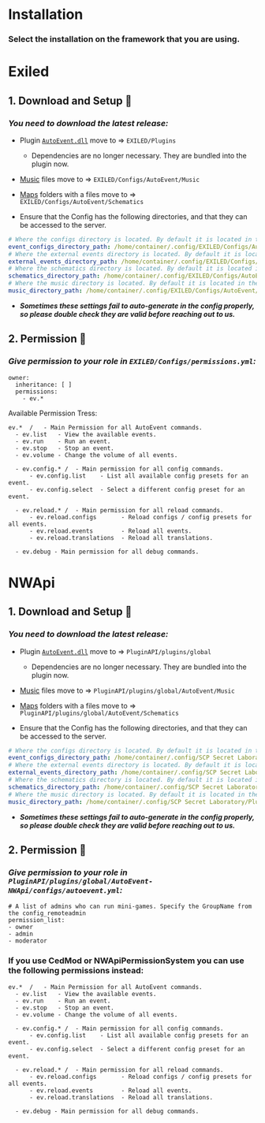 # Installation
### Select the installation on the framework that you are using.
# Exiled
## 1. Download and Setup :moyai:
### *You need to download the latest release:*

- Plugin [``AutoEvent.dll``](https://github.com/KoT0XleB/AutoEvent-Exiled/releases/latest) move to => ``EXILED/Plugins``
  - Dependencies are no longer necessary. They are bundled into the plugin now.

- [Music](https://github.com/KoT0XleB/AutoEvent-Exiled/tree/main/Music) files move to => ``EXILED/Configs/AutoEvent/Music``

- [Maps](https://github.com/KoT0XleB/AutoEvent-Exiled/tree/main/Schematics) folders with a files move to => ``EXILED/Configs/AutoEvent/Schematics``

- Ensure that the Config has the following directories, and that they can be accessed to the server.
```yml
# Where the configs directory is located. By default it is located in the AutoEvent folder.
event_configs_directory_path: /home/container/.config/EXILED/Configs/AutoEvent/Configs
# Where the external events directory is located. By default it is located in the AutoEvent folder.
external_events_directory_path: /home/container/.config/EXILED/Configs/AutoEvent/Events
# Where the schematics directory is located. By default it is located in the AutoEvent folder.
schematics_directory_path: /home/container/.config/EXILED/Configs/AutoEvent/Schematics
# Where the music directory is located. By default it is located in the AutoEvent folder.
music_directory_path: /home/container/.config/EXILED/Configs/AutoEvent/Music
```
- ***Sometimes these settings fail to auto-generate in the config properly, so please double check they are valid before reaching out to us.***


## 2. Permission :gem:
### *Give permission to your role in ``EXILED/Configs/permissions.yml``:*

```
owner:
  inheritance: [ ]
  permissions:
    - ev.*
```
Available Permission Tress:
```
ev.*  /   - Main Permission for all AutoEvent commands.
  - ev.list   - View the available events.
  - ev.run    - Run an event.
  - ev.stop   - Stop an event.
  - ev.volume - Change the volume of all events.
  
  - ev.config.* /  - Main permission for all config commands.
      - ev.config.list    - List all available config presets for an event.
      - ev.config.select  - Select a different config preset for an event.
  
  - ev.reload.* /  - Main permission for all reload commands.
      - ev.reload.configs       - Reload configs / config presets for all events.
      - ev.reload.events        - Reload all events.
      - ev.reload.translations  - Reload all translations.
      
  - ev.debug - Main permission for all debug commands.
```

# NWApi
## 1. Download and Setup :moyai:
### *You need to download the latest release:*
- Plugin [``AutoEvent.dll``](https://github.com/KoT0XleB/AutoEvent-Exiled/releases/latest) move to => ``PluginAPI/plugins/global``
  - Dependencies are no longer necessary. They are bundled into the plugin now.
  
- [Music](https://github.com/KoT0XleB/AutoEvent-Exiled/tree/main/Music) files move to => ``PluginAPI/plugins/global/AutoEvent/Music``

- [Maps](https://github.com/KoT0XleB/AutoEvent-Exiled/tree/main/Schematics) folders with a files move to => ``PluginAPI/plugins/global/AutoEvent/Schematics``

- Ensure that the Config has the following directories, and that they can be accessed to the server. 
```yml
# Where the configs directory is located. By default it is located in the AutoEvent folder.
event_configs_directory_path: /home/container/.config/SCP Secret Laboratory/PluginAPI/plugins/global/AutoEvent/Configs
# Where the external events directory is located. By default it is located in the AutoEvent folder.
external_events_directory_path: /home/container/.config/SCP Secret Laboratory/PluginAPI/plugins/global/AutoEvent/Events
# Where the schematics directory is located. By default it is located in the AutoEvent folder.
schematics_directory_path: /home/container/.config/SCP Secret Laboratory/PluginAPI/plugins/global/AutoEvent/Schematics
# Where the music directory is located. By default it is located in the AutoEvent folder.
music_directory_path: /home/container/.config/SCP Secret Laboratory/PluginAPI/plugins/global/AutoEvent/Music
```
- ***Sometimes these settings fail to auto-generate in the config properly, so please double check they are valid before reaching out to us.*** 

## 2. Permission :gem:
### *Give permission to your role in ``PluginAPI/plugins/global/AutoEvent-NWApi/configs/autoevent.yml``:*

```
# A list of admins who can run mini-games. Specify the GroupName from the config_remoteadmin
permission_list:
- owner
- admin
- moderator
```

### If you use CedMod or NWApiPermissionSystem you can use the following permissions instead:
```
ev.*  /   - Main Permission for all AutoEvent commands.
  - ev.list   - View the available events.
  - ev.run    - Run an event.
  - ev.stop   - Stop an event.
  - ev.volume - Change the volume of all events.
  
  - ev.config.* /  - Main permission for all config commands.
      - ev.config.list    - List all available config presets for an event.
      - ev.config.select  - Select a different config preset for an event.
  
  - ev.reload.* /  - Main permission for all reload commands.
      - ev.reload.configs       - Reload configs / config presets for all events.
      - ev.reload.events        - Reload all events.
      - ev.reload.translations  - Reload all translations.
      
  - ev.debug - Main permission for all debug commands.
```
